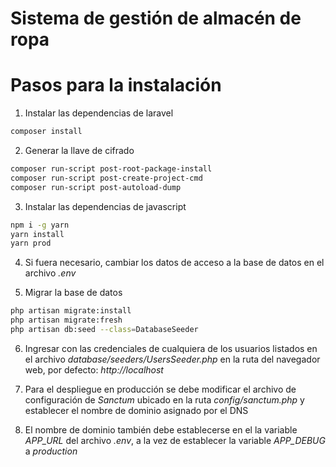 # Sistema de gestión de almacén de ropa

# Pasos para la instalación

1. Instalar las dependencias de laravel

```sh
composer install
```

2. Generar la llave de cifrado
```sh
composer run-script post-root-package-install
composer run-script post-create-project-cmd
composer run-script post-autoload-dump
```

3. Instalar las dependencias de javascript
```sh
npm i -g yarn
yarn install
yarn prod
```

4. Si fuera necesario, cambiar los datos de acceso a la base de datos en el archivo _.env_

5. Migrar la base de datos
```sh
php artisan migrate:install
php artisan migrate:fresh
php artisan db:seed --class=DatabaseSeeder
```

6. Ingresar con las credenciales de cualquiera de los usuarios listados en el archivo _database/seeders/UsersSeeder.php_ en la ruta del navegador web, por defecto: *http://localhost*

7. Para el despliegue en producción se debe modificar el archivo de configuración de *Sanctum* ubicado en la ruta _config/sanctum.php_ y establecer el nombre de dominio asignado por el DNS

8. El nombre de dominio también debe establecerse en el la variable *APP_URL* del archivo _.env_, a la vez de establecer la variable *APP_DEBUG* a *production*
